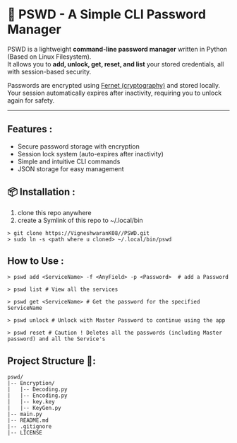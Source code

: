 # 🔐  PSWD - A Simple CLI Password Manager

PSWD is a lightweight **command-line password manager** written in Python (Based on Linux Filesystem).  
It allows you to **add, unlock, get, reset, and list** your stored credentials, all with session-based security.  

Passwords are encrypted using [Fernet (cryptography)](https://cryptography.io/en/latest/) and stored locally.  
Your session automatically expires after inactivity, requiring you to unlock again for safety.  

---

## Features :
- Secure password storage with encryption  
- Session lock system (auto-expires after inactivity)  
- Simple and intuitive CLI commands  
- JSON storage for easy management  

## 📦 Installation :

1. clone this repo anywhere
2. create a Symlink of this repo to ~/.local/bin

```
> git clone https://VigneshwaranK08//PSWD.git
> sudo ln -s <path where u cloned> ~/.local/bin/pswd
```

## How to Use :

```
> pswd add <ServiceName> -f <AnyField> -p <Password>  # add a Password

> pswd list # View all the services

> pswd get <ServiceName> # Get the password for the specified ServiceName

> pswd unlock # Unlock with Master Password to continue using the app

> pswd reset # Caution ! Deletes all the passwords (including Master password) and all the Service's

```

## Project Structure 📂:

```
pswd/
|-- Encryption/
|   |-- Decoding.py
|   |-- Encoding.py
|   |-- key.key
|   |-- KeyGen.py
|-- main.py
|-- README.md
|-- .gitignore
|-- LICENSE
```